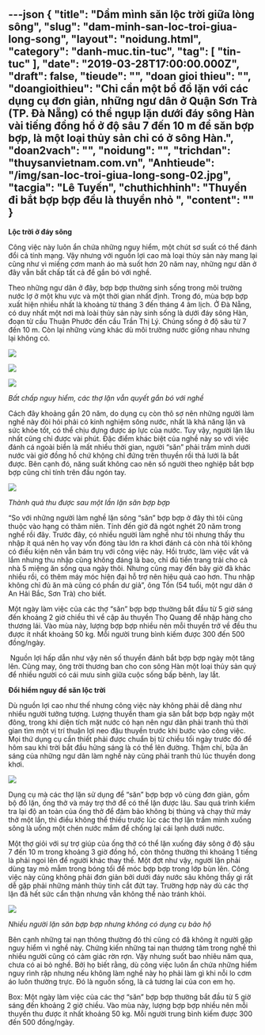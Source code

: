 ---json
{
    "title": "Dầm mình săn lộc trời giữa lòng sông",
    "slug": "dam-minh-san-loc-troi-giua-long-song",
    "layout": "noidung.html",
    "category": "danh-muc.tin-tuc",
    "tag": [
        "tin-tuc"
    ],
    "date": "2019-03-28T17:00:00.000Z",
    "draft": false,
    "tieude": "",
    "doan gioi thieu": "",
    "doangioithieu": "Chỉ cần một bồ đồ lặn với các dụng cụ đơn giản, những ngư dân ở Quận Sơn Trà (TP. Đà Nẵng) có thể ngụp lặn dưới đáy sông Hàn vài tiếng đồng hồ ở độ sâu 7 đến 10 m để săn bợp bợp, là một loại thủy sản chỉ có ở sông Hàn.",
    "doan2vach": "",
    "noidung": "",
    "trichdan": "thuysanvietnam.com.vn",
    "Anhtieude": "/img/san-loc-troi-giua-long-song-02.jpg",
    "tacgia": "Lê Tuyến",
    "chuthichhinh": "Thuyền đi bắt bợp bợp đều là thuyền nhỏ ",
    "__content__": ""
}
---
<p><strong>Lộc trời ở đ&aacute;y s&ocirc;ng</strong></p>

<p>C&ocirc;ng việc n&agrave;y lu&ocirc;n ẩn chứa những nguy hiểm, một ch&uacute;t sơ suất c&oacute; thể đ&aacute;nh đổi cả t&iacute;nh mạng. Vậy nhưng với nguồn lợi cao m&agrave; loại thủy sản n&agrave;y mang lại cũng như v&igrave; miếng cơm manh &aacute;o m&agrave; suốt hơn 20 năm nay, những ngư d&acirc;n ở đ&acirc;y vẫn bất chấp tất cả để gắn b&oacute; với nghề.</p>

<p>Theo những ngư d&acirc;n ở đ&acirc;y, bợp bợp thường sinh sống trong m&ocirc;i trường nước lợ ở một khu vực v&agrave; một thời gian nhất định. Trong đ&oacute;, m&ugrave;a bợp bợp xuất hiện nhiều nhất l&agrave; khoảng từ th&aacute;ng 3 đến th&aacute;ng 4 &acirc;m lịch. Ở Đ&agrave; Nẵng, c&oacute; duy nhất một nơi m&agrave; lo&agrave;i thủy sản n&agrave;y sinh sống l&agrave; dưới đ&aacute;y s&ocirc;ng H&agrave;n, đoạn từ cầu Thuận Phước đến cầu Trần Thị L&yacute;. Ch&uacute;ng sống ở độ s&acirc;u từ 7 đến 10 m. C&ograve;n lại những v&ugrave;ng kh&aacute;c d&ugrave; m&ocirc;i trường nước giống nhau nhưng lại kh&ocirc;ng c&oacute;.</p>

<p><img src="http://thuysanvietnam.com.vn/uploads/article2/baiviet/nuoitrong/san-loc-troi-giua-long-song-03.jpg" /></p>

<p><img src="http://thuysanvietnam.com.vn/uploads/article2/baiviet/nuoitrong/san-loc-troi-giua-long-song-05.jpg" /></p>

<p><img src="http://thuysanvietnam.com.vn/uploads/article2/baiviet/nuoitrong/san-loc-troi-giua-long-song-06.jpg" /></p>

<p><em>Bất chấp nguy hiểm, c&aacute;c thợ lặn vẫn quyết gắn b&oacute; với nghề&nbsp;</em></p>

<p>C&aacute;ch đ&acirc;y khoảng gần 20 năm, do dụng cụ c&ograve;n th&ocirc; sơ n&ecirc;n những người l&agrave;m nghề n&agrave;y đ&ograve;i hỏi phải c&oacute; kinh nghiệm s&ocirc;ng nước, nhất l&agrave; khả năng lặn v&agrave; sức khỏe tốt, c&oacute; thể chịu đựng được &aacute;p lực của nước. Tuy vậy, người lặn l&acirc;u nhất cũng chỉ được v&agrave;i ph&uacute;t. Đặc điểm kh&aacute;c biệt của nghề n&agrave;y so với việc đ&aacute;nh c&aacute; ngo&agrave;i biển l&agrave; mất nhiều thời gian, người &ldquo;săn&rdquo; phải trầm m&igrave;nh dưới nước v&agrave;i giờ đồng hồ chứ kh&ocirc;ng chỉ đứng tr&ecirc;n thuyền rồi thả lưới l&agrave; bắt được. B&ecirc;n cạnh đ&oacute;, năng suất kh&ocirc;ng cao n&ecirc;n số người theo nghiệp bắt bợp bợp cũng chỉ t&iacute;nh tr&ecirc;n đầu ng&oacute;n tay.</p>

<p><img src="http://thuysanvietnam.com.vn/uploads/article2/baiviet/nuoitrong/san-loc-troi-giua-long-song-04.jpg" /></p>

<p><em>Th&agrave;nh quả thu được sau một lần lặn săn bợp bợp&nbsp;</em></p>

<p>&ldquo;So với những người l&agrave;m nghề lặn s&ocirc;ng &ldquo;săn&rdquo; bợp bợp ở đ&acirc;y th&igrave; t&ocirc;i cũng thuộc v&agrave;o hạng c&oacute; th&acirc;m ni&ecirc;n. T&iacute;nh đến giờ đ&atilde; ng&oacute;t ngh&eacute;t 20 năm trong nghề rồi đ&acirc;y. Trước đ&acirc;y, c&oacute; nhiều người l&agrave;m nghề như t&ocirc;i nhưng thấy thu nhập &iacute;t qu&aacute; n&ecirc;n họ vay vốn đ&oacute;ng t&agrave;u lớn ra khơi đ&aacute;nh c&aacute; c&ograve;n nh&agrave; t&ocirc;i kh&ocirc;ng c&oacute; điều kiện n&ecirc;n vẫn b&aacute;m trụ với c&ocirc;ng việc n&agrave;y. Hồi trước, l&agrave;m việc vất vả lắm nhưng thu nhập cũng kh&ocirc;ng đ&aacute;ng l&agrave; bao, chỉ đủ tiền trang trải cho cả nh&agrave; 5 miệng ăn sống qua ng&agrave;y th&ocirc;i. Nhưng cũng may đến b&acirc;y giờ đ&atilde; kh&aacute;c nhiều rồi, c&oacute; th&ecirc;m m&aacute;y m&oacute;c hiện đại hỗ trợ n&ecirc;n hiệu quả cao hơn. Thu nhập kh&ocirc;ng chỉ đủ ăn m&agrave; cũng c&oacute; phần dư giả&rdquo;, &ocirc;ng Tồn (54 tuổi, một ngư d&acirc;n ở An Hải Bắc, Sơn Tr&agrave;) cho biết.</p>

<p>Một ng&agrave;y l&agrave;m việc của c&aacute;c thợ &ldquo;săn&rdquo; bợp bợp thường bắt đầu từ 5 giờ s&aacute;ng đến khoảng 2 giờ chiều th&igrave; về cập &acirc;u thuyền Thọ Quang để nhập h&agrave;ng cho thương l&aacute;i. V&agrave;o m&ugrave;a n&agrave;y, lượng bợp bợp nhiều n&ecirc;n mỗi thuyền trở về đều thu được &iacute;t nhất khoảng 50 kg. Mỗi người trung b&igrave;nh kiếm được 300 đến 500 đồng/ng&agrave;y.</p>

<p>&nbsp;Nguồn lợi hấp dẫn như vậy n&ecirc;n số thuyền đ&aacute;nh bắt bợp bợp ng&agrave;y một tăng l&ecirc;n. Cũng may, &ocirc;ng trời thương ban cho con s&ocirc;ng H&agrave;n một loại thủy sản qu&yacute; để nhiều người c&oacute; c&aacute;i mưu sinh giữa cuộc sống bấp b&ecirc;nh, lay lắt.</p>

<p><strong>Đổi hiểm nguy để săn lộc trời</strong></p>

<p>D&ugrave; nguồn lợi cao như thế nhưng c&ocirc;ng việc n&agrave;y kh&ocirc;ng phải dễ d&agrave;ng như nhiều người tưởng tượng. Lượng thuyền tham gia săn bắt bợp bợp ng&agrave;y một đ&ocirc;ng, trong khi diện t&iacute;ch mặt nước c&oacute; hạn n&ecirc;n ngư d&acirc;n phải tranh thủ thời gian t&igrave;m một vị tr&iacute; thuận lợi neo đậu thuyền trước khi bước v&agrave;o c&ocirc;ng việc. Mọi thứ dụng cụ cần thiết phải được chuẩn bị từ chiều tối ng&agrave;y trước đ&oacute; để h&ocirc;m sau khi trời bắt đầu hửng s&aacute;ng l&agrave; c&oacute; thể l&ecirc;n đường. Thậm ch&iacute;, bữa ăn s&aacute;ng của những ngư d&acirc;n l&agrave;m nghề n&agrave;y cũng phải tranh thủ l&uacute;c thuyền dong khơi.</p>

<p><img src="http://thuysanvietnam.com.vn/uploads/article2/baiviet/nuoitrong/san-loc-troi-giua-long-song-07.jpg" /></p>

<p>Dụng cụ m&agrave; c&aacute;c thợ lặn sử dụng để &ldquo;săn&rdquo; bợp bợp v&ocirc; c&ugrave;ng đơn giản, gồm bộ đồ lặn, ống thở v&agrave; m&aacute;y trợ thở để c&oacute; thể lặn được l&acirc;u. Sau qu&aacute; tr&igrave;nh kiểm tra lại độ an to&agrave;n của ống thở để đảm bảo kh&ocirc;ng bị thủng v&agrave; chạy thử m&aacute;y thở một lần, th&igrave; điều kh&ocirc;ng thể thiếu trước l&uacute;c c&aacute;c thợ lặn trầm m&igrave;nh xuống s&ocirc;ng l&agrave; uống một ch&eacute;n nước mắm để chống lại c&aacute;i lạnh dưới nước.</p>

<p>Một thợ giỏi với sự trợ gi&uacute;p của ống thở c&oacute; thể lặn xuống đ&aacute;y s&ocirc;ng ở độ s&acirc;u 7 đến 10 m trong khoảng 3 giờ đồng hồ, c&ograve;n th&ocirc;ng thường th&igrave; khoảng 1 tiếng l&agrave; phải ngoi l&ecirc;n để người kh&aacute;c thay thế. Một đợt như vậy, người lặn phải d&ugrave;ng tay m&ograve; mẫm trong b&oacute;ng tối để m&oacute;c bợp bợp trong lớp b&ugrave;n l&ecirc;n. C&ocirc;ng việc n&agrave;y cũng kh&ocirc;ng phải đơn giản bởi dưới đ&aacute;y nước s&acirc;u kh&ocirc;ng thấy g&igrave; rất dễ gặp phải những mảnh thủy tinh cắt đứt tay. Trường hợp n&agrave;y d&ugrave; c&aacute;c thợ lặn đ&atilde; hết sức cẩn thận nhưng vẫn kh&ocirc;ng thể n&agrave;o tr&aacute;nh khỏi.</p>

<p><img src="http://thuysanvietnam.com.vn/uploads/article2/baiviet/nuoitrong/san-loc-troi-giua-long-song-08.jpg" /></p>

<p><em>Nhiều người lặn săn bợp bợp nhưng kh&ocirc;ng c&oacute; dụng cụ bảo hộ&nbsp;</em></p>

<p>B&ecirc;n cạnh những tai nạn th&ocirc;ng thường đ&oacute; th&igrave; cũng c&oacute; đ&atilde; kh&ocirc;ng &iacute;t người gặp nguy hiểm v&igrave; nghề n&agrave;y. Chứng kiến những tai nạn thương t&acirc;m trong nghề th&igrave; nhiều người cũng c&oacute; cảm gi&aacute;c rờn rợn. Vậy nhưng suốt bao nhi&ecirc;u năm qua, chưa c&oacute; ai bỏ nghề. Bởi họ biết rằng, d&ugrave; c&ocirc;ng việc lu&ocirc;n ẩn chứa những hiểm nguy r&igrave;nh rập nhưng nếu kh&ocirc;ng l&agrave;m nghề n&agrave;y họ phải l&agrave;m g&igrave; khi nỗi lo cơm &aacute;o lu&ocirc;n thường trực. Đ&oacute; l&agrave; nguồn sống, l&agrave; cả tương lai của con em họ.</p>

<p>Box: Một ng&agrave;y l&agrave;m việc của c&aacute;c thợ &ldquo;săn&rdquo; bợp bợp thường bắt đầu từ 5 giờ s&aacute;ng đến khoảng 2 giờ chiều. V&agrave;o m&ugrave;a n&agrave;y, lượng bợp bợp nhiều n&ecirc;n mỗi thuyền thu được &iacute;t nhất khoảng 50 kg. Mỗi người trung b&igrave;nh kiếm được 300 đến 500 đồng/ng&agrave;y.</p>
